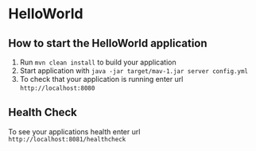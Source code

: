 # HelloWorld

How to start the HelloWorld application
---

1. Run `mvn clean install` to build your application
1. Start application with `java -jar target/mav-1.jar server config.yml`
1. To check that your application is running enter url `http://localhost:8080`

Health Check
---

To see your applications health enter url `http://localhost:8081/healthcheck`
